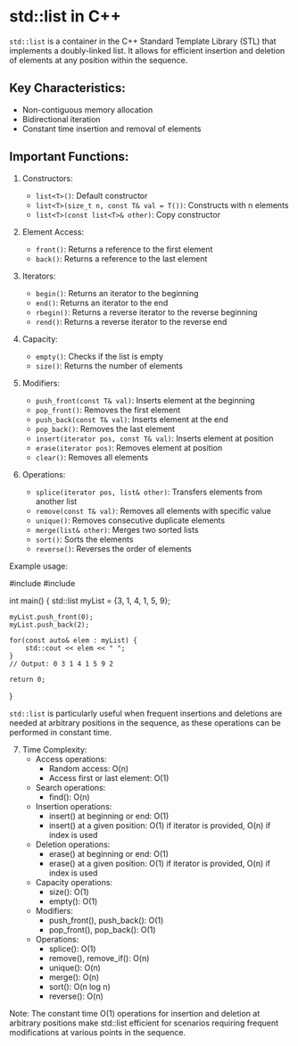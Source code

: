 
# std::list in C++

`std::list` is a container in the C++ Standard Template Library (STL) that implements a doubly-linked list. It allows for efficient insertion and deletion of elements at any position within the sequence.

## Key Characteristics:
- Non-contiguous memory allocation
- Bidirectional iteration
- Constant time insertion and removal of elements

## Important Functions:

1. Constructors:
   - `list<T>()`: Default constructor
   - `list<T>(size_t n, const T& val = T())`: Constructs with n elements
   - `list<T>(const list<T>& other)`: Copy constructor

2. Element Access:
   - `front()`: Returns a reference to the first element
   - `back()`: Returns a reference to the last element

3. Iterators:
   - `begin()`: Returns an iterator to the beginning
   - `end()`: Returns an iterator to the end
   - `rbegin()`: Returns a reverse iterator to the reverse beginning
   - `rend()`: Returns a reverse iterator to the reverse end

4. Capacity:
   - `empty()`: Checks if the list is empty
   - `size()`: Returns the number of elements

5. Modifiers:
   - `push_front(const T& val)`: Inserts element at the beginning
   - `pop_front()`: Removes the first element
   - `push_back(const T& val)`: Inserts element at the end
   - `pop_back()`: Removes the last element
   - `insert(iterator pos, const T& val)`: Inserts element at position
   - `erase(iterator pos)`: Removes element at position
   - `clear()`: Removes all elements

6. Operations:
   - `splice(iterator pos, list& other)`: Transfers elements from another list
   - `remove(const T& val)`: Removes all elements with specific value
   - `unique()`: Removes consecutive duplicate elements
   - `merge(list& other)`: Merges two sorted lists
   - `sort()`: Sorts the elements
   - `reverse()`: Reverses the order of elements

Example usage:

#include <iostream>
#include <list>

int main() {
    std::list<int> myList = {3, 1, 4, 1, 5, 9};
    
    myList.push_front(0);
    myList.push_back(2);
    
    for(const auto& elem : myList) {
        std::cout << elem << " ";
    }
    // Output: 0 3 1 4 1 5 9 2
    
    return 0;
}


`std::list` is particularly useful when frequent insertions and deletions are needed at arbitrary positions in the sequence, as these operations can be performed in constant time.


7. Time Complexity:
   - Access operations:
     - Random access: O(n)
     - Access first or last element: O(1)
   - Search operations:
     - find(): O(n)
   - Insertion operations:
     - insert() at beginning or end: O(1)
     - insert() at a given position: O(1) if iterator is provided, O(n) if index is used
   - Deletion operations:
     - erase() at beginning or end: O(1)
     - erase() at a given position: O(1) if iterator is provided, O(n) if index is used
   - Capacity operations:
     - size(): O(1)
     - empty(): O(1)
   - Modifiers:
     - push_front(), push_back(): O(1)
     - pop_front(), pop_back(): O(1)
   - Operations:
     - splice(): O(1)
     - remove(), remove_if(): O(n)
     - unique(): O(n)
     - merge(): O(n)
     - sort(): O(n log n)
     - reverse(): O(n)

Note: The constant time O(1) operations for insertion and deletion at arbitrary positions make std::list efficient for scenarios requiring frequent modifications at various points in the sequence.
